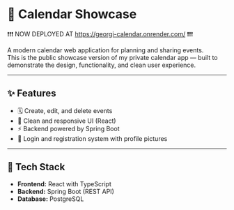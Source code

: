 # 📅 Calendar Showcase


  ❗❗❗ NOW DEPLOYED AT https://georgi-calendar.onrender.com/  ❗❗❗


A modern calendar web application for planning and sharing events.  
This is the public showcase version of my private calendar app — built to demonstrate the design, functionality, and clean user experience.

---

## ✨ Features
- 🗓️ Create, edit, and delete events  
- 🎨 Clean and responsive UI (React)  
- ⚡ Backend powered by Spring Boot  
- 🔐 Login and registration system with profile pictures  

---

## 🚀 Tech Stack
- **Frontend:** React with TypeScript
- **Backend:** Spring Boot (REST API)  
- **Database:** PostgreSQL


